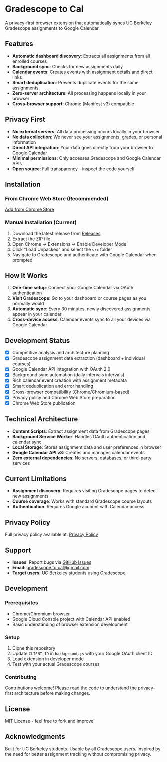# Gradescope to Cal

A privacy-first browser extension that automatically syncs UC Berkeley Gradescope assignments to Google Calendar.

## Features

- **Automatic dashboard discovery**: Extracts all assignments from all enrolled courses
- **Background sync**: Checks for new assignments daily
- **Calendar events**: Creates events with assignment details and direct links
- **Smart deduplication**: Prevents duplicate events for the same assignments
- **Zero-server architecture**: All processing happens locally in your browser
- **Cross-browser support**: Chrome (Manifest v3) compatible

## Privacy First

- **No external servers**: All data processing occurs locally in your browser
- **No data collection**: We never see your assignments, grades, or personal information
- **Direct API integration**: Your data goes directly from your browser to Google Calendar
- **Minimal permissions**: Only accesses Gradescope and Google Calendar APIs
- **Open source**: Full transparency - inspect the code yourself

## Installation

### From Chrome Web Store (Recommended)
[Add from Chrome Store](https://chromewebstore.google.com/detail/gradescope-to-cal/bbepekfgnpdfclkpfoojmfclnbkkbbco)

### Manual Installation (Current)
1. Download the latest release from [Releases](../../releases)
2. Extract the ZIP file
3. Open Chrome → Extensions → Enable Developer Mode
4. Click "Load Unpacked" and select the `src` folder
5. Navigate to Gradescope and authenticate with Google Calendar when prompted

## How It Works

1. **One-time setup**: Connect your Google Calendar via OAuth authentication
2. **Visit Gradescope**: Go to your dashboard or course pages as you normally would
3. **Automatic sync**: Every 30 minutes, newly discovered assignments appear in your calendar
4. **Cross-device access**: Calendar events sync to all your devices via Google Calendar

## Development Status

- [x] Competitive analysis and architecture planning
- [x] Gradescope assignment data extraction (dashboard + individual courses)
- [x] Google Calendar API integration with OAuth 2.0
- [x] Background sync automation (daily intervals intervals)
- [x] Rich calendar event creation with assignment metadata
- [x] Smart deduplication and error handling
- [x] Cross-browser compatibility (Chrome/Chromium-based)
- [x] Privacy policy and Chrome Web Store preparation
- [x] Chrome Web Store publication 

## Technical Architecture

- **Content Scripts**: Extract assignment data from Gradescope pages
- **Background Service Worker**: Handles OAuth authentication and calendar sync
- **Local Storage**: Stores assignment data and user preferences in browser
- **Google Calendar API v3**: Creates and manages calendar events
- **Zero external dependencies**: No servers, databases, or third-party services

## Current Limitations

- **Assignment discovery**: Requires visiting Gradescope pages to detect new assignments
- **Course coverage**: Works with standard Gradescope course layouts
- **Authentication**: Requires Google account with Calendar access

## Privacy Policy

Full privacy policy available at: [Privacy Policy](https://matut-e.github.io/gradescope-to-Cal/privacy-policy.html)

## Support

- **Issues**: Report bugs via [GitHub Issues](../../issues)
- **Email**: gradescope.to.cal@gmail.com
- **Target users**: UC Berkeley students using Gradescope

## Development

### Prerequisites
- Chrome/Chromium browser
- Google Cloud Console project with Calendar API enabled
- Basic understanding of browser extension development

### Setup
1. Clone this repository
2. Update `CLIENT_ID` in `background.js` with your Google OAuth client ID
3. Load extension in developer mode
4. Test with your actual Gradescope courses

### Contributing
Contributions welcome! Please read the code to understand the privacy-first architecture before making changes.

## License

MIT License - feel free to fork and improve!

## Acknowledgments

Built for UC Berkeley students. Usable by all Gradescope users. Inspired by the need for better assignment tracking without compromising privacy.
